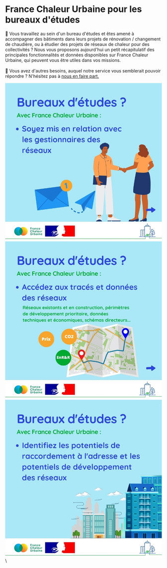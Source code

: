 # France Chaleur Urbaine pour les bureaux d'études

🔎 Vous travaillez au sein d'un bureau d'études et êtes amené à accompagner des bâtiments dans leurs projets de rénovation / changement de chaudière, ou à étudier des projets de réseaux de chaleur pour des collectivités ? Nous vous proposons aujourd'hui un petit récapitulatif des principales fonctionnalités et données disponibles sur France Chaleur Urbaine, qui peuvent vous être utiles dans vos missions.\
\
🤔 Vous avez d'autres besoins, auquel notre service vous semblerait pouvoir répondre ? N'hésitez pas à [nous en faire part. ](https://france-chaleur-urbaine.beta.gouv.fr/contact)

![](<.gitbook/assets/20 (1).jpg>)![](.gitbook/assets/21.jpg)![](.gitbook/assets/22.jpg)\
\

